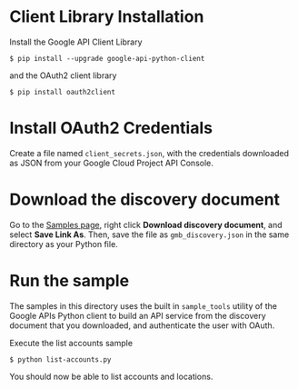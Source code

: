 
# Client Library Installation

Install the Google API Client Library

`$ pip install --upgrade google-api-python-client`

and the OAuth2 client library

`$ pip install oauth2client`

# Install OAuth2 Credentials

Create a file named `client_secrets.json`, with the credentials downloaded as
JSON from your Google Cloud Project API Console.

# Download the discovery document

Go to the [Samples page](https://developers.google.com/my-business/samples/#discovery_document), right click **Download discovery document**, and select **Save Link As**. Then, save the file as `gmb_discovery.json` in the same directory as your Python file.

# Run the sample

The samples in this directory uses the built in `sample_tools` utility of the Google APIs Python client to build an API service from the discovery document that you downloaded, and authenticate the user with OAuth. 

Execute the list accounts sample 

`$ python list-accounts.py`

You should now be able to list accounts and locations.

